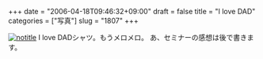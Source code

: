 +++
date = "2006-04-18T09:46:32+09:00"
draft = false
title = "I love DAD"
categories = ["写真"]
slug = "1807"
+++

<a href="http://www.flickr.com/photos/h-b-k-r/130480168" target="_blank"><img src="http://static.flickr.com/46/130480168_b956b9688a.jpg" class="photoen" alt="notitle"  /></a>
I love DADシャツ。もうメロメロ。
あ、セミナーの感想は後で書きます。
